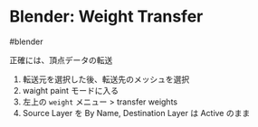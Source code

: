 # Blender: Weight Transfer

#blender

正確には、頂点データの転送
1. 転送元を選択した後、転送先のメッシュを選択
2. waight paint モードに入る
3. 左上の `weight` メニュー > transfer weights
4. Source Layer を By Name, Destination Layer は Active のまま

